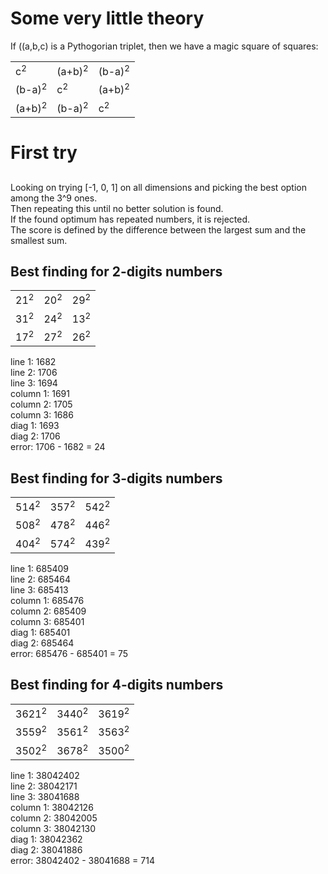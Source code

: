 # Some very little theory

If ((a,b,c) is a Pythogorian triplet, then we have a magic square of squares:
<table>
<tr><td>c<sup>2</sup></td><td>(a+b)<sup>2</sup></td><td>(b-a)<sup>2</sup></td></tr>
<tr><td>(b-a)<sup>2</sup></td><td>c<sup>2</sup></td><td>(a+b)<sup>2</sup></td></tr>
<tr><td>(a+b)<sup>2</sup></td><td>(b-a)<sup>2</sup></td><td>c<sup>2</sup></td></tr>
</table>

# First try

##
Looking on trying [-1, 0, 1] on all dimensions and picking the best option among the 3^9 ones.  
Then repeating this until no better solution is found.  
If the found optimum has repeated numbers, it is rejected.  
The score is defined by the difference between the largest sum and the smallest sum.

## Best finding for 2-digits numbers
<table>
<tr><td>21<sup>2</sup></td><td>20<sup>2</sup></td><td>29<sup>2</sup></td></tr>
<tr><td>31<sup>2</sup></td><td>24<sup>2</sup></td><td>13<sup>2</sup></td></tr>
<tr><td>17<sup>2</sup></td><td>27<sup>2</sup></td><td>26<sup>2</sup></td></tr>
</table>
line 1:   1682<br/>
line 2:   1706<br/>
line 3:   1694<br/>
column 1: 1691<br/>
column 2: 1705<br/>
column 3: 1686<br/>
diag 1:   1693<br/>
diag 2:   1706<br/>
error: 1706 - 1682 = 24<br/>

## Best finding for 3-digits numbers
<table>
<tr><td>514<sup>2</sup></td><td>357<sup>2</sup></td><td>542<sup>2</sup></td></tr>
<tr><td>508<sup>2</sup></td><td>478<sup>2</sup></td><td>446<sup>2</sup></td></tr>
<tr><td>404<sup>2</sup></td><td>574<sup>2</sup></td><td>439<sup>2</sup></td></tr>
</table>
line 1:   685409<br/>
line 2:   685464<br/>
line 3:   685413<br/>
column 1: 685476<br/>
column 2: 685409<br/>
column 3: 685401<br/>
diag 1:   685401<br/>
diag 2:   685464<br/>
error: 685476 - 685401 = 75<br/>

## Best finding for 4-digits numbers
<table>
<tr><td>3621<sup>2</sup></td><td>3440<sup>2</sup></td><td>3619<sup>2</sup></td></tr>
<tr><td>3559<sup>2</sup></td><td>3561<sup>2</sup></td><td>3563<sup>2</sup></td></tr>
<tr><td>3502<sup>2</sup></td><td>3678<sup>2</sup></td><td>3500<sup>2</sup></td></tr>
</table>
line 1:   38042402<br/>
line 2:   38042171<br/>
line 3:   38041688<br/>
column 1: 38042126<br/>
column 2: 38042005<br/>
column 3: 38042130<br/>
diag 1:   38042362<br/>
diag 2:   38041886<br/>
error: 38042402 - 38041688 = 714<br/>
